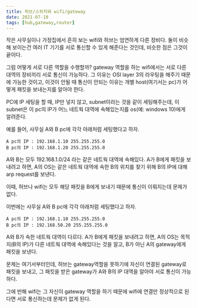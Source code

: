 ```yaml
---
title: 허브/스위치와 wifi/gateway
date: 2021-07-10
tags: [hub,gateway,router]
---
```


작은 사무실이나 가정집에서 흔히 보는 wifi와 허브는 엄연하게 다른 장비다.
둘이 비슷해 보이는건 여러 IT 기기를 서로 통신할 수 있게 해준다는 것인데, 비슷한 점은 그것이 끝이다.

그럼 어떻게 서로 다른 역할을 수행할까?
gateway 역할을 하는 wifi에서는 서로 다른 대역의 장비끼리 서로 통신이 가능하다.
그 이유는 OSI layer 3의 라우팅을 해주기 때문에 가능한 것이고,
이것이 안될 때 통신이 안되는 이유는 개별 host(여기서는 pc)가 어떻게 패킷을 보내는지를 알아야 한다.

PC에 IP 세팅을 할 때, IP만 넣지 않고, subnet이라는 것을 같이 세팅해주는데,
이 subnet은 이 pc의 IP가 어느 네트웍 대역에 속해있는지를 os(예: windows 10)에게 알려준다.

예를 들어, 사무실 A와 B pc에 각각 아래처럼 세팅했다고 하자.
```
A pc의 IP : 192.168.1.10 255.255.255.0
B pc의 IP : 192.168.1.20 255.255.255.0
```
A와 B는 모두 192.168.1.0/24 라는 같은 네트웍 대역에 속해있다. 
A가 B에게 패킷을 보내려고 하면, A의 OS는 같은 네트웍 대역에 속한 B의 위치를 찾기 위해 B의 IP에 대해 arp request를 보낸다.

이때, 허브나 wifi는 모두 해당 패킷을 B에게 보내기 때문에 통신이 이뤄지는데 문제가 없다.

이번에는 사무실 A와 B pc에 각각 아래처럼 세팅했다고 하자.
```
A pc의 IP : 192.168.1.10 255.255.255.0
B pc의 IP : 192.168.50.20 255.255.255.0
```
A와 B가 속한 네트웍 대역이 다르다.
A가 B에게 패킷을 보내려고 하면, A의 OS는 목적지(B의 IP)가 다른 네트웍 대역에 속해있다는 것을 알고, B가 아닌 A의 gateway에게 패킷을 보낸다.

문제는 여기서부터인데, 허브는 gateway역할을 못하기에 자신이 연결된 gateway로 패킷을 보내고, 그 패킷을 받은 gateway가 A와 B의 IP 대역을 알아야 서로 통신이 가능하다.

그에 반해 wifi는 그 자신이 gateway 역할을 하기 때문에 wifi에 연결만 정상적으로 된다면 서로 통신하는데 문제가 없게 된다.
